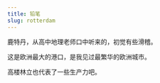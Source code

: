 ```yaml
---
title: 铅笔
slug: rotterdam
---
```


鹿特丹，从高中地理老师口中听来的，初觉有些滑稽。

这是欧洲最大的港口，是我见过最繁华的欧洲城市。

高楼林立也代表了一些生产力吧。




